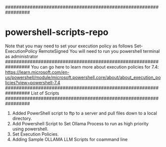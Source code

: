 #################################################################
# powershell-scripts-repo
 Note that you may need to set your execution policy as follows 
 Set-ExecutionPolicy RemoteSigned
 You will need to run you powershell terminal as administrator
#################################################################
You can go here to learn more about execution policies for 7.4:
https://learn.microsoft.com/en-us/powershell/module/microsoft.powershell.core/about/about_execution_policies?view=powershell-7.4
#################################################################
List of Scripts
#################################################################
1) Added PowerShell script to ftp to a server
   and pull files down to a local directory.
2) Add Powershell Script to Set Ollama Process
   to run as high priority using powershell.
3) Set Execution Policies.
4) Adding Sample OLLAMA LLM Scripts for coammand line
   
